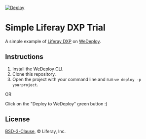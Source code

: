 [![Deploy](https://cdn.wedeploy.com/images/deploy.svg)](https://console.wedeploy.com/deploy?repo=https://github.com/fafonso/we-liferay-dxp-simple)

# Simple Liferay DXP Trial

A simple example of [Liferay DXP](https://liferay.com) on [WeDeploy](https://wedeploy.com/).

## Instructions

1. Install the [WeDeploy CLI](https://wedeploy.com/docs/intro/using-the-command-line/).
2. Clone this repository.
3. Open the project with your command line and run `we deploy -p yourproject`.

OR

Click on the "Deploy to WeDeploy" green button :)

## License

[BSD-3-Clause](./LICENSE.md), © Liferay, Inc.

